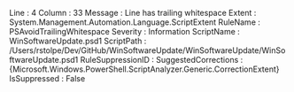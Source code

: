 ﻿
Line                 : 4
Column               : 33
Message              : Line has trailing whitespace
Extent               : System.Management.Automation.Language.ScriptExtent
RuleName             : PSAvoidTrailingWhitespace
Severity             : Information
ScriptName           : WinSoftwareUpdate.psd1
ScriptPath           : /Users/rstolpe/Dev/GitHub/WinSoftwareUpdate/WinSoftwareUpdate/WinSoftwareUpdate.psd1
RuleSuppressionID    : 
SuggestedCorrections : {Microsoft.Windows.PowerShell.ScriptAnalyzer.Generic.CorrectionExtent}
IsSuppressed         : False


